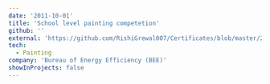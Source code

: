 ```yaml
---
date: '2011-10-01'
title: 'School level painting competetion'
github: ''
external: 'https://github.com/RishiGrewal007/Certificates/blob/master/2011_10_01_School_level_painting_competetion.pdf'
tech:
  - Painting
company: 'Bureau of Energy Efficiency (BEE)'
showInProjects: false
---
```



